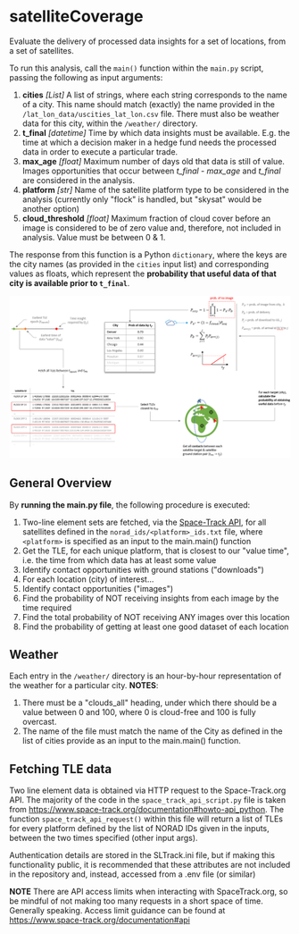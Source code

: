 # satelliteCoverage
Evaluate the delivery of processed data insights for a set of locations, from a set of satellites.

To run this analysis, call the `main()` function within the `main.py` script, passing the following as input arguments:
 1. **cities** _[List]_ A list of strings, where each string corresponds to the name of a city. This name should match (exactly) the name provided in the `/lat_lon_data/uscities_lat_lon.csv` file. There must also be weather data for this city, within the `/weather/` directory.
 2. **t_final** _[datetime]_ Time by which data insights must be available. E.g. the time at which a decision maker in a hedge fund needs the processed data in order to execute a particular trade.
 3. **max_age** _[float]_ Maximum number of days old that data is still of value. Images opportunities that occur between _t_final - max_age_ and _t_final_ are considered in the analysis.
 4. **platform** _[str]_ Name of the satellite platform type to be considered in the analysis (currently only "flock" is handled, but "skysat" would be another option)
 5. **cloud_threshold** _[float]_ Maximum fraction of cloud cover before an image is considered to be of zero value and, therefore, not included in analysis. Value must be between 0 & 1.

The response from this function is a Python `dictionary`, where the keys are the city names (as provided in the `cities` input list) and corresponding values as floats, which represent the **probability that useful data of that city is available prior to `t_final`**.

![General flow of the model operations](/assets/model_flow.PNG)

## General Overview
By **running the main.py file**, the following procedure is executed:
 1. Two-line element sets are fetched, via the [Space-Track API](https://www.space-track.org/documentation#/api), for all satellites defined in the `norad_ids/<platform>_ids.txt` file, where `<platform>` is specified as an input to the main.main() function
 2. Get the TLE, for each unique platform, that is closest to our "value time", i.e. the time from which data has at least some value
 3. Identify contact opportunities with ground stations ("downloads")
 4. For each location (city) of interest...
 5. Identify contact opportunities ("images")
 6. Find the probability of NOT receiving insights from each image by the time required
 7. Find the total probability of NOT receiving ANY images over this location
 8. Find the probability of getting at least one good dataset of each location

## Weather
Each entry in the `/weather/` directory is an hour-by-hour representation of the weather for a particular city. **NOTES**:
 1. There must be a "clouds_all" heading, under which there should be a value between 0 and 100, where 0 is cloud-free and 100 is fully overcast.
 2. The name of the file must match the name of the City as defined in the list of cities provide as an input to the main.main() function.

## Fetching TLE data
Two line element data is obtained via HTTP request to the Space-Track.org API. The majority of the code in the `space_track_api_script.py` file is taken from https://www.space-track.org/documentation#howto-api_python. The function `space_track_api_request()` within this file will return a list of TLEs for every platform defined by the list of NORAD IDs given in the inputs, between the two times specified (other input args).

Authentication details are stored in the SLTrack.ini file, but if making this functionality public, it is recommended that these attributes are not included in the repository and, instead, accessed from a .env file (or similar)

**NOTE** There are API access limits when interacting with SpaceTrack.org, so be mindful of not making too many requests in a short space of time. Generally speaking. Access limit guidance can be found at https://www.space-track.org/documentation#api
